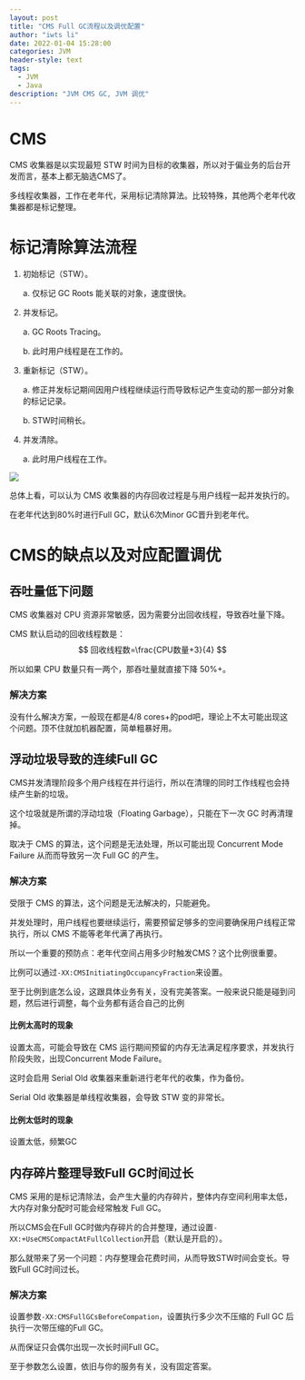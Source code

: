 ```yaml
---
layout: post
title: "CMS Full GC流程以及调优配置"
author: "iwts li"
date: 2022-01-04 15:28:00
categories: JVM
header-style: text
tags:
  - JVM
  - Java
description: "JVM CMS GC, JVM 调优"
---
```


# CMS

CMS 收集器是以实现最短 STW 时间为目标的收集器，所以对于偏业务的后台开发而言，基本上都无脑选CMS了。

多线程收集器，工作在老年代，采用标记清除算法。比较特殊，其他两个老年代收集器都是标记整理。

# 标记清除算法流程

1. 初始标记（STW）。
   
   a. 仅标记 GC Roots 能关联的对象，速度很快。
2. 并发标记。
   
   a. GC Roots Tracing。
   
   b. 此时用户线程是在工作的。
3. 重新标记（STW）。
   
   a. 修正并发标记期间因用户线程继续运行而导致标记产生变动的那一部分对象的标记记录。
   
   b. STW时间稍长。
4. 并发清除。
   
   a. 此时用户线程在工作。

![](https://cdn.jsdelivr.net/gh/iwts/blog-imgs-repo/202405262116493.png)

总体上看，可以认为 CMS 收集器的内存回收过程是与用户线程一起并发执行的。

在老年代达到80%时进行Full GC，默认6次Minor GC晋升到老年代。

# CMS的缺点以及对应配置调优

## 吞吐量低下问题

CMS 收集器对 CPU 资源非常敏感，因为需要分出回收线程，导致吞吐量下降。

CMS 默认启动的回收线程数是：
$$
回收线程数=\frac{CPU数量+3}{4}
$$

所以如果 CPU 数量只有一两个，那吞吐量就直接下降 50%+。

### 解决方案

没有什么解决方案，一般现在都是4/8 cores+的pod吧，理论上不太可能出现这个问题。顶不住就加机器配置，简单粗暴好用。

## 浮动垃圾导致的连续Full GC

CMS并发清理阶段多个用户线程在并行运行，所以在清理的同时工作线程也会持续产生新的垃圾。

这个垃圾就是所谓的浮动垃圾（Floating Garbage），只能在下一次 GC 时再清理掉。

取决于 CMS 的算法，这个问题是无法处理，所以可能出现 Concurrent Mode Failure 从而而导致另一次 Full GC 的产生。

### 解决方案

受限于 CMS 的算法，这个问题是无法解决的，只能避免。

并发处理时，用户线程也要继续运行，需要预留足够多的空间要确保用户线程正常执行，所以 CMS 不能等老年代满了再执行。

所以一个重要的预防点：老年代空间占用多少时触发CMS？这个比例很重要。

比例可以通过```-XX:CMSInitiatingOccupancyFraction```来设置。

至于比例到底怎么设，这跟具体业务有关，没有完美答案。一般来说只能是碰到问题，然后进行调整，每个业务都有适合自己的比例

#### 比例太高时的现象

设置太高，可能会导致在 CMS 运行期间预留的内存无法满足程序要求，并发执行阶段失败，出现Concurrent Mode Failure。

这时会启用 Serial Old 收集器来重新进行老年代的收集，作为备份。

Serial Old 收集器是单线程收集器，会导致 STW 变的非常长。

#### 比例太低时的现象

设置太低，频繁GC

## 内存碎片整理导致Full GC时间过长

CMS 采用的是标记清除法，会产生大量的内存碎片，整体内存空间利用率太低，大内存对象分配时可能会经常触发 Full GC。

所以CMS会在Full GC时做内存碎片的合并整理，通过设置```-XX:+UseCMSCompactAtFullCollection```开启（默认是开启的）。

那么就带来了另一个问题：内存整理会花费时间，从而导致STW时间会变长。导致Full GC时间过长。

### 解决方案

设置参数```-XX:CMSFullGCsBeforeCompation```，设置执行多少次不压缩的 Full GC 后执行一次带压缩的Full GC。

从而保证只会偶尔出现一次长时间Full GC。

至于参数怎么设置，依旧与你的服务有关，没有固定答案。
